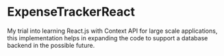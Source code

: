 # ExpenseTrackerReact
My trial into learning React.js with Context API for large scale applications, this implementation helps in expanding the code to support a database backend in the possible future.
